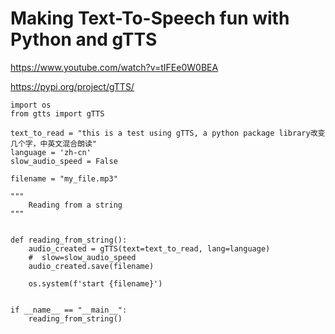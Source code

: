 # Making Text-To-Speech fun with Python and gTTS

https://www.youtube.com/watch?v=tIFEe0W0BEA


https://pypi.org/project/gTTS/

```
import os
from gtts import gTTS

text_to_read = "this is a test using gTTS, a python package library改变几个字，中英文混合朗读"
language = 'zh-cn'
slow_audio_speed = False

filename = "my_file.mp3"

"""
    Reading from a string
"""


def reading_from_string():
    audio_created = gTTS(text=text_to_read, lang=language)
    #  slow=slow_audio_speed
    audio_created.save(filename)

    os.system(f'start {filename}')


if __name__ == "__main__":
    reading_from_string()


```


